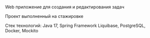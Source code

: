 Web приложение для создания и редактирования задач

Проект выполненный на стажировке

Стек технологий: Java 17, Spring Framework Liquibase, PostgreSQL, Docker, Mockito
